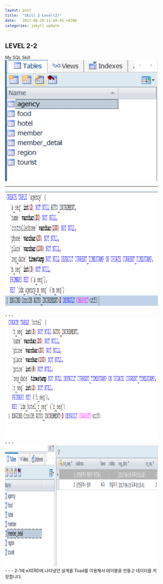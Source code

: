 ```yaml
---
layout: post
title:  "Skill 2 Level(2)"
date:   2017-08-20 11:49:45 +0200
categories: jekyll update
---
```


## LEVEL 2-2
My SQL Skill<br />
<img src="/assets/toad.jpg" style="width:600px; height:400px;">
- - -
<img src="/assets/toad1.jpg" style="width:600px; height:400px;">
- - -
<img src="/assets/toad2.jpg" style="width:600px; height:400px;">
- - -
<img src="/assets/toad3.jpg" style="width:600px; height:400px;">
- - -
2-1에 eXERD에 나타냈던 설계를 Toad를 이용해서 테이블을 만들고 데이터를 저장합니다.
